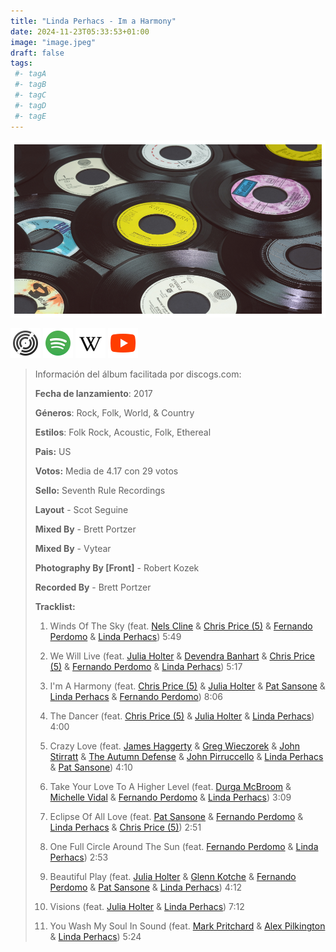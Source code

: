```yaml
---
title: "Linda Perhacs - Im a Harmony"
date: 2024-11-23T05:33:53+01:00
image: "image.jpeg"
draft: false
tags:
 #- tagA
 #- tagB
 #- tagC
 #- tagD
 #- tagE
---
```

![cover](image.jpeg (linda-perhacs - im-a-harmony))
 
[![discogs](../links/svg/discogs.png (discogs))](https://www.discogs.com/master/1351678)
[![spotify](../links/svg/spotify.png (putify))](https://open.spotify.com/album/2owGUiIJ6d33gmPLQraykA)
[![wikipedia](../links/svg/wikipedia.png (wikipedia))](error)
[![youtube](../links/svg/youtube.png (youtube))](https://www.youtube.com/playlist?list=PL3u-j_XAf5M3E9Q0dsxQBvisYyfRfX3XL)
 
<!-- [![bandcamp](../links/svg/bandcamp.png (bandcamp))](error) error busqueda -->
<!-- [![lastfm](../links/svg/lastfm.png (lastfm))]() -->
<!-- [![musicbrainz](../links/svg/musicbrainz.png (musicbrainz))]() -->
 
> Información del álbum facilitada por discogs.com:
> 
> **Fecha de lanzamiento**: 2017
> 
> **Géneros**: Rock, Folk, World, & Country
> 
> **Estilos**: Folk Rock, Acoustic, Folk, Ethereal
> 
> **Pais:** US
> 
> **Votos:** Media de 4.17 con 29 votos
> 
> **Sello:** Seventh Rule Recordings
> 
> **Layout** - Scot Seguine
> 
> **Mixed By** - Brett Portzer
> 
> **Mixed By** - Vytear
> 
> **Photography By [Front]** - Robert Kozek
> 
> **Recorded By** - Brett Portzer
> 
> 
> 
> **Tracklist:**
> 
>   1. Winds Of The Sky 
> (feat. [Nels Cline](https://www.discogs.com/artist/247084 'Improvisation guitarist and composer born in Los...') & [Chris Price (5)](https://www.discogs.com/artist/1798209 'Singer-songwriter, producer, engineer and mixer based out...') & [Fernando Perdomo](https://www.discogs.com/artist/619752 'Producer and guitarist. Fernando Perdomo is a...') & [Linda Perhacs](https://www.discogs.com/artist/229495 'Psychedelic folk singer - songwriter.'))   5:49
> 
>   2. We Will Live 
> (feat. [Julia Holter](https://www.discogs.com/artist/1475750 'American singer, songwriter and multi-instrumentalist, born 18...') & [Devendra Banhart](https://www.discogs.com/artist/202595 'Venezuelan American singer-songwriter and visual artist born...') & [Chris Price (5)](https://www.discogs.com/artist/1798209 'Singer-songwriter, producer, engineer and mixer based out...') & [Fernando Perdomo](https://www.discogs.com/artist/619752 'Producer and guitarist. Fernando Perdomo is a...') & [Linda Perhacs](https://www.discogs.com/artist/229495 'Psychedelic folk singer - songwriter.'))   5:17
> 
>   3. I'm A Harmony 
> (feat. [Chris Price (5)](https://www.discogs.com/artist/1798209 'Singer-songwriter, producer, engineer and mixer based out...') & [Julia Holter](https://www.discogs.com/artist/1475750 'American singer, songwriter and multi-instrumentalist, born 18...') & [Pat Sansone](https://www.discogs.com/artist/322705 'American multi-instrumentalist, born 21 June 1969 in...') & [Linda Perhacs](https://www.discogs.com/artist/229495 'Psychedelic folk singer - songwriter.') & [Fernando Perdomo](https://www.discogs.com/artist/619752 'Producer and guitarist. Fernando Perdomo is a...'))   8:06
> 
>   4. The Dancer 
> (feat. [Chris Price (5)](https://www.discogs.com/artist/1798209 'Singer-songwriter, producer, engineer and mixer based out...') & [Julia Holter](https://www.discogs.com/artist/1475750 'American singer, songwriter and multi-instrumentalist, born 18...') & [Linda Perhacs](https://www.discogs.com/artist/229495 'Psychedelic folk singer - songwriter.'))   4:00
> 
>   5. Crazy Love 
> (feat. [James Haggerty](https://www.discogs.com/artist/435759 'Bassist from US') & [Greg Wieczorek](https://www.discogs.com/artist/741463 'Greg Wieczorek (aka G. Wiz) is a...') & [John Stirratt](https://www.discogs.com/artist/406537 'American bassist, born 27 November 1967 in...') & [The Autumn Defense](https://www.discogs.com/artist/896572 'Chicago, Illinois US American indie rock band...') & [John Pirruccello](https://www.discogs.com/artist/896569 'Perfil no disponible') & [Linda Perhacs](https://www.discogs.com/artist/229495 'Perfil no disponible') & [Pat Sansone](https://www.discogs.com/artist/322705 'Perfil no disponible'))   4:10
> 
>   6. Take Your Love To A Higher Level 
> (feat. [Durga McBroom](https://www.discogs.com/artist/62909 'Perfil no disponible') & [Michelle Vidal](https://www.discogs.com/artist/5379251 'Perfil no disponible') & [Fernando Perdomo](https://www.discogs.com/artist/619752 'Perfil no disponible') & [Linda Perhacs](https://www.discogs.com/artist/229495 'Perfil no disponible'))   3:09
> 
>   7. Eclipse Of All Love 
> (feat. [Pat Sansone](https://www.discogs.com/artist/322705 'Perfil no disponible') & [Fernando Perdomo](https://www.discogs.com/artist/619752 'Perfil no disponible') & [Linda Perhacs](https://www.discogs.com/artist/229495 'Perfil no disponible') & [Chris Price (5)](https://www.discogs.com/artist/1798209 'Perfil no disponible'))   2:51
> 
>   8. One Full Circle Around The Sun 
> (feat. [Fernando Perdomo](https://www.discogs.com/artist/619752 'Perfil no disponible') & [Linda Perhacs](https://www.discogs.com/artist/229495 'Perfil no disponible'))   2:53
> 
>   9. Beautiful Play 
> (feat. [Julia Holter](https://www.discogs.com/artist/1475750 'Perfil no disponible') & [Glenn Kotche](https://www.discogs.com/artist/523506 'Perfil no disponible') & [Fernando Perdomo](https://www.discogs.com/artist/619752 'Perfil no disponible') & [Pat Sansone](https://www.discogs.com/artist/322705 'Perfil no disponible') & [Linda Perhacs](https://www.discogs.com/artist/229495 'Perfil no disponible'))   4:12
> 
>   10. Visions 
> (feat. [Julia Holter](https://www.discogs.com/artist/1475750 'Perfil no disponible') & [Linda Perhacs](https://www.discogs.com/artist/229495 'Perfil no disponible'))   7:12
> 
>   11. You Wash My Soul In Sound 
> (feat. [Mark Pritchard](https://www.discogs.com/artist/2716 'Perfil no disponible') & [Alex Pilkington](https://www.discogs.com/artist/360843 'Perfil no disponible') & [Linda Perhacs](https://www.discogs.com/artist/229495 'Perfil no disponible'))   5:24
> 
